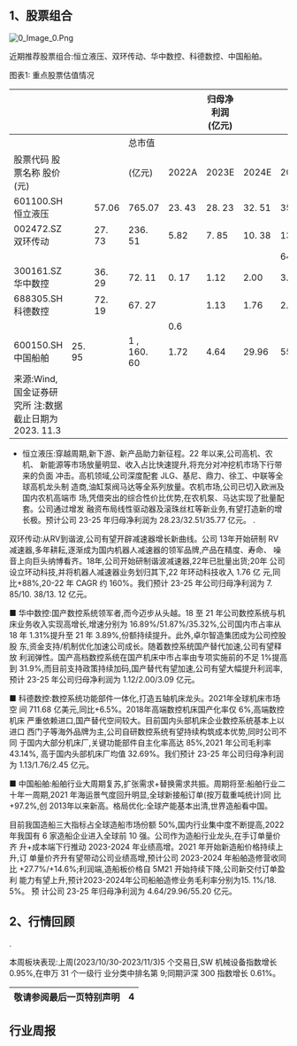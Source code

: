 
## 1、股票组合

![0_Image_0.Png](0_Image_0.Png)

 近期推荐股票组合:恒立液压、双环传动、华中数控、科德数控、中国船舶。

图表1: 重点股票估值情况

|                                                       |        |        |             |        | 归母净利润(亿元)   |        | PE     |         |         |        |        |
|-------------------------------------------------------|--------|--------|-------------|--------|--------------------|--------|--------|---------|---------|--------|--------|
|                                                       |        |        | 总市值      |        |                    |        |        |         |         |        |        |
| 股票代码 股票名称 股价(元)                            |        |        | (亿元)      | 2022A  | 2023E              | 2024E  | 2025E  | 2022A   | 2023E   | 2024E  | 2025E  |
| 601100.SH 恒立液压                                    |        | 57.06  | 765.07      | 23. 43 | 28. 23             | 32. 51 | 35. 77 | 32. 65  | 27. 10  | 23. 53 | 21. 39 |
| 002472.SZ 双环传动                                    |        | 27. 73 | 236. 51     | 5.82   | 7. 85              | 10. 38 | 13.12  | 40. 64  | 30. 13  | 22. 79 | 18. 03 |
|                                                       |        |        |             |        |                    |        | 64. 38 | 23. 34  |         |        |        |
| 300161.SZ 华中数控                                    |        | 36. 29 | 72. 11      | 0. 17  | 1.12               | 2.00   | 3.09   | 424. 16 | 36. 05  |        |        |
| 688305.SH 科德数控                                    |        | 72. 19 | 67. 27      |        | 1.13               | 1.76   | 2. 45  | 112. 11 | 59. 53  | 38. 22 | 27.46  |
|                                                       |        |        |             | 0.6    |                    |        |        |         |         |        |        |
| 600150.SH 中国船舶                                    | 25. 95 |        | 1 , 160. 60 | 1.72   | 4.64               | 29.96  | 55. 20 | 674. 76 | 250. 13 | 38. 74 | 21. 03 |
| 来源:Wind,国金证券研究所 注:数据截止日期为 2023. 11.3 |        |        |             |        |                    |        |        |         |         |        |        |

- 恒立液压:穿越周期,新下游、新产品助力新征程。22 年以来,公司高机、农机、
新能源等市场放量明显、收入占比快速提升,将充分对冲挖机市场下行带来的负面 冲击。高机领域,公司深度配套 JLG、基尼、鼎力、徐工、中联等全球高机龙头制 造商,油缸泵阀马达等全系列放量。农机市场,公司已切入欧洲及国内农机高端市 场,凭借突出的综合性价比优势,在农机泵、马达实现了批量配套。公司通过增发 融资布局线性驱动器及滚珠丝杠等新业务,有望打造新的增长极。预计公司 23-25 年归母净利润为 28.23/32.51/35.77 亿元。
.

双环传动:从RV到谐波,公司有望开辟减速器增长新曲线。公司 13年开始研制 RV
减速器,多年耕耘,逐渐成为国内机器人减速器的领军品牌,产品在精度、寿命、
噪音上向巨头纳博看齐。18年,公司开始研制谐波减速器,22年已批量出货;20年 公司设立环动科技,并将机器人减速器业务划归其下,22 年环动科技收入 1.76 亿 元,同比+88%,20-22 年 CAGR 约 160%。我们预计 23-25 年公司归母净利润为
7. 85/10. 38/13. 12 亿元。

■
华中数控:国产数控系统领军者,而今迈步从头越。18 至 21 年公司数控系统与机 床业务收入实现高增长,增速分别为 16.89%/51.87%/35.32%,公司国内市占率从 18 年 1.31%提升至 21 年 3.89%,份额持续提升。此外,卓尔智造集团成为公司控股股 东,资金支持/机制优化加速公司成长。随着数控系统国产替代加速,公司有望释放 利润弹性。国产高档数控系统在国产机床中市占率由专项实施前的不足 1%提高到 31.9%,而目前支持政策持续加码,国产替代有望加速,公司有望大幅提升利润率, 预计 23-25 年公司归母净利润为 1.12/2.00/3.09 亿元。

■
科德数控:数控系统功能部件一体化,打造五轴机床龙头。2021年全球机床市场空 间 711.68 亿美元,同比+6.5%。2018年高端数控机床国产化率仅 6%,高端数控机床 严重依赖进口,国产替代空间较大。目前国内头部机床企业数控系统基本上以进口 西门子等海外品牌为主,公司自研数控系统有望持续构筑成本优势,同时公司不同 于国内大部分机床厂,关键功能部件自主化率高达 85%,2021 年公司毛利率 43.14%,
高于国内头部机床厂均值 32.69%。我们预计 23-25 年公司归母净利润为 1.13/1.76/2.45 亿元。

■
中国船舶:船舶行业大周期复苏,扩张需求+替换需求共振。周期将至:船舶行业二 十年一周期,2021 年海运景气度回升明显,全球新接船订单(按万载重吨统计)同 比+97.2%,创 2013年以来新高。格局优化:全球产能基本出清,世界造船看中国。

目前我国造船三大指标占全球造船市场份额 50%,国内行业集中度不断提高,2022 年我国有 6 家造船企业进入全球前 10 强。公司作为造船行业龙头,在手订单量价齐 升+成本端下行推动 2023-2024 年业绩高增。2021 年开始新造船价格持续上升,订 单量价齐升有望带动公司业绩高增,预计公司 2023-2024 年船舶造修营收同比
+27.7%/+14.6%;利润端,造船板价格自 5M21 开始持续下降,公司新交付订单盈利 能力有望上升,预计2023-2024年公司船舶造修业务毛利率分别为15. 1%/18. 5%。 预 计公司 23-25 年归母净利润为 4.64/29.96/55.20 亿元。

## 2、行情回顾

.

 本周板块表现:上周(2023/10/30-2023/11/3)5 个交易日,SW 机械设备指数增长 0.95%,在申万 31 个一级行 业分类中排名第 9;同期沪深 300 指数增长 0.61%。

| 敬请参阅最后一页特别声明   | 4   |
|----------------------------|-----|

## 行业周报
